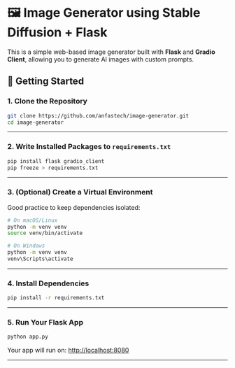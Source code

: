 # 🖼️ Image Generator using Stable Diffusion + Flask

This is a simple web-based image generator built with **Flask** and **Gradio Client**, allowing you to generate AI images with custom prompts.

## 🚀 Getting Started

### 1. Clone the Repository

```bash
git clone https://github.com/anfastech/image-generator.git
cd image-generator
```

---

### 2. Write Installed Packages to `requirements.txt`

```bash
pip install flask gradio_client
pip freeze > requirements.txt
```

---

### 3. (Optional) Create a Virtual Environment

Good practice to keep dependencies isolated:

```bash
# On macOS/Linux
python -m venv venv
source venv/bin/activate

# On Windows
python -m venv venv
venv\Scripts\activate
```

---

### 4. Install Dependencies

```bash
pip install -r requirements.txt
```

---

### 5. Run Your Flask App

```bash
python app.py
```

Your app will run on: [http://localhost:8080](http://localhost:8080)

---


